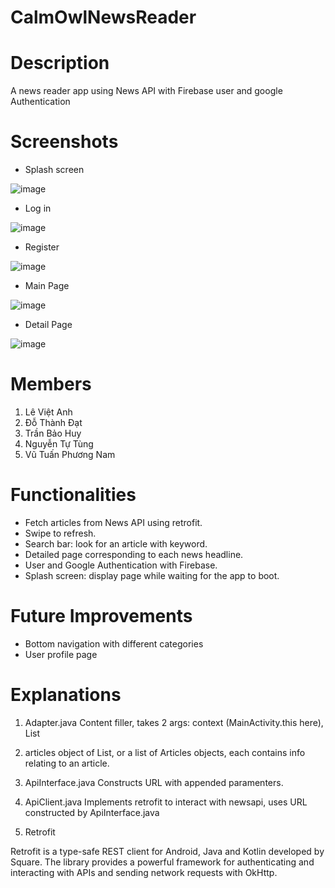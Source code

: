 # CalmOwlNewsReader

Description 
====
A news reader app using News API with Firebase user and google Authentication


Screenshots
====
- Splash screen

![image](https://user-images.githubusercontent.com/47298653/140940608-73736764-7651-4371-a86b-7094f839a542.png)


- Log in 

![image](https://user-images.githubusercontent.com/47298653/140940489-5751cfc7-4a16-4ca6-a7ea-e3ed38dd817f.png)


- Register

![image](https://user-images.githubusercontent.com/47298653/140940681-924ff4a1-bed8-479f-9987-07d5ffe0d0fd.png)


- Main Page

![image](https://user-images.githubusercontent.com/47298653/140945215-9fe22fdd-5a3d-45c4-8065-fe73f85a2451.png)


- Detail Page

![image](https://user-images.githubusercontent.com/47298653/140971271-bae9c26c-ba10-46fd-aeda-8147f3ea3c75.png)



Members
====
1. Lê Việt Anh
2. Đỗ Thành Đạt
3. Trần Bảo Huy
4. Nguyễn Tự Tùng
5. Vũ Tuấn Phương Nam


Functionalities
====
- Fetch articles from News API using retrofit.
- Swipe to refresh.
- Search bar: look for an article with keyword.
- Detailed page corresponding to each news headline.
- User and Google Authentication with Firebase.
- Splash screen: display page while waiting for the app to boot.

Future Improvements
====
- Bottom navigation with different categories
- User profile page


Explanations 
====

1. Adapter.java
Content filler, takes 2 args: context (MainActivity.this here), List


2. articles
object of List<Articles>, or a list of Articles objects, each contains info relating to an article.


3. ApiInterface.java
Constructs URL with appended paramenters.


4. ApiClient.java
Implements retrofit to interact with newsapi, uses URL constructed by ApiInterface.java


5. Retrofit

Retrofit is a type-safe REST client for Android, Java and Kotlin developed by Square. 
The library provides a powerful framework for authenticating and interacting with APIs 
and sending network requests with OkHttp.
